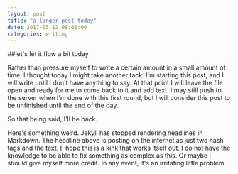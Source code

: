 ```yaml
---
layout: post
title: "a longer post today"
date: 2017-05-12 09:09:00
categories: writing
---
```

##let's let it flow a bit today

Rather than pressure myself to write a certain amount in a small amount of time, I thought today I might take another tack. I'm starting this post, and I will write until I don't have anything to say. At that point I will leave the file open and ready for me to come back to it and add text. I may still push to the server when I'm done with this first round, but I will consider this post to be unfinished until the end of the day.

So that being said, I'll be back.

Here's something weird. Jekyll has stopped rendering headlines in Markdown. The headline above is posting on the internet as just two hash tags and the text. I' hope this is a kink that works itself out. I do not have the knowledge to be able to fix something as complex as this. Or maybe I should give myself more credit. In any event, it's an irritating little problem.
